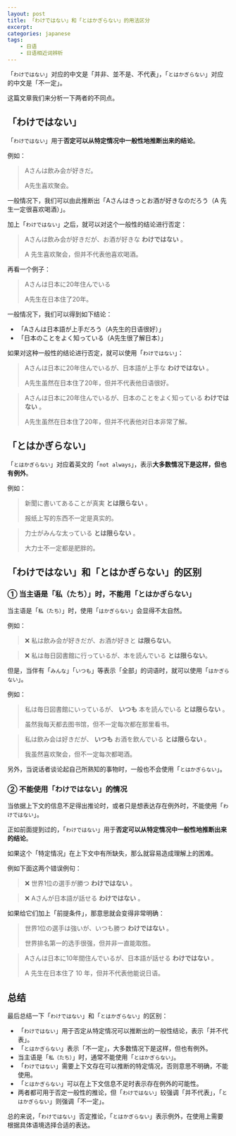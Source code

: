 ```yaml
---
layout: post
title: 「わけではない」和「とはかぎらない」的用法区分
excerpt: 
categories: japanese
tags:
    - 日语
    - 日语相近词辨析
---
```


「`わけではない`」对应的中文是「并非、並不是、不代表」，「`とはかぎらない`」对应的中文是「不一定」。

这篇文章我们来分析一下两者的不同点。

## 「わけではない」

「`わけではない`」用于**否定可以从特定情况中一般性地推断出来的结论**。

例如：

> Aさんは飲み会が好きだ。
>
> A先生喜欢聚会。

一般情况下，我们可以由此推断出「Aさんはきっとお酒が好きなのだろう（A 先生一定很喜欢喝酒）」。

加上「`わけではない`」之后，就可以对这个一般性的结论进行否定：

> Aさんは飲み会が好きだが、お酒が好きな **わけではない** 。
>
> A 先生喜欢聚会，但并不代表他喜欢喝酒。

再看一个例子：

> Aさんは日本に20年住んでいる
>
> A先生在日本住了20年。

一般情况下，我们可以得到如下结论：

- 「Aさんは日本語が上手だろう（A先生的日语很好）」
- 「日本のことをよく知っている（A先生很了解日本）」

如果对这种一般性的结论进行否定，就可以使用「`わけではない`」：

> Aさんは日本に20年住んでいるが、日本語が上手な **わけではない** 。
>
> A先生虽然在日本住了20年，但并不代表他日语很好。

> Aさんは日本に20年住んでいるが、日本のことをよく知っている **わけではない** 。
>
> A先生虽然在日本住了20年，但并不代表他对日本非常了解。

## 「とはかぎらない」

「`とはかぎらない`」对应着英文的「`not always`」，表示**大多数情况下是这样，但也有例外**。

例如：

> 新聞に書いてあることが真実 **とは限らない** 。
>
> 报纸上写的东西不一定是真实的。

> 力士がみんな太っている **とは限らない** 。
>
> 大力士不一定都是肥胖的。

## 「わけではない」和「とはかぎらない」的区别

### ① 当主语是「私（たち）」时，不能用「とはかぎらない」

当主语是「`私（たち）`」时，使用「`はかぎらない`」会显得不太自然。

例如：

> ❌ 私は飲み会が好きだが、お酒が好きと **は限らない**。

> ❌ 私は毎日図書館に行っているが、本を読んでいる **とは限らない**。

但是，当伴有「`みんな`」「`いつも`」等表示「全部」的词语时，就可以使用「`はかぎらない`」。

例如：

> 私は毎日図書館にいっているが、 **いつも** 本を読んでいる **とは限らない** 。
> 
> 虽然我每天都去图书馆，但不一定每次都在那里看书。

> 私は飲み会は好きだが、 **いつも** お酒を飲んでいる **とは限らない** 。
>
> 我虽然喜欢聚会，但不一定每次都喝酒。

另外，当说话者谈论起自己所熟知的事物时，一般也不会使用「`とはかぎらない`」。

### ② 不能使用「わけではない」的情况

当依据上下文的信息不足得出推论时，或者只是想表达存在例外时，不能使用「`わけではない`」。

正如前面提到过的，「`わけではない`」用于**否定可以从特定情况中一般性地推断出来的结论**。

如果这个「特定情况」在上下文中有所缺失，那么就容易造成理解上的困难。

例如下面这两个错误例句：

> ❌ 世界1位の選手が勝つ **わけではない** 。

> ❌ Aさんが日本語が話せる **わけではない** 。

如果给它们加上「前提条件」，那意思就会变得非常明确：

> 世界1位の選手は強いが、いつも勝つ **わけではない** 。
>
> 世界排名第一的选手很强，但并非一直能取胜。

> Aさんは日本に10年間住んでいるが、日本語が話せる **わけではない** 。
>
> A 先生在日本住了 10 年，但并不代表他能说日语。

## 总结

最后总结一下「`わけではない`」和「`とはかぎらない`」的区别：

* 「`わけではない`」用于否定从特定情况可以推断出的一般性结论，表示「并不代表」。
* 「`とはかぎらない`」表示「不一定」，大多数情况下是这样，但也有例外。
* 当主语是「`私（たち）`」时，通常不能使用「`とはかぎらない`」。
* 「`わけではない`」需要上下文存在可以推断的特定情况，否则意思不明确，不能使用。
* 「`とはかぎらない`」可以在上下文信息不足时表示存在例外的可能性。
* 两者都可用于否定一般性的推论，但「`わけではない`」较强调「并不代表」，「`とはかぎらない`」则强调「不一定」。

总的来说，「`わけではない`」否定推论，「`とはかぎらない`」表示例外，在使用上需要根据具体语境选择合适的表达。
